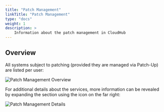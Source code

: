 ```yaml
---
title: "Patch Management"
linkTitle: "Patch Management"
type: "docs"
weight: 1
description: >
    Information about the patch management in CloudHub
---
```


## Overview

All systems subject to patching (provided they are managed via Patch-Up) are listed per user:

![Patch Management Overview](../img/patch-management/patch-management-overview.png)

For additional details about the services, more information can be revealed by expanding the section using the icon on the far right:

![Patch Management Details](../img/patch-management/patch-management-details.png)

